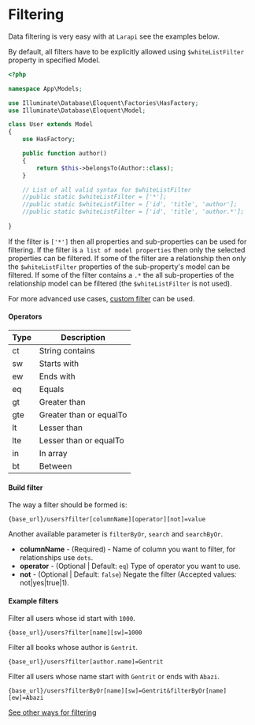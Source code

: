 # Filtering

Data filtering is very easy with at `Larapi` see the examples below.

By default, all filters have to be explicitly allowed using `$whiteListFilter` property in specified Model. 

```php
<?php

namespace App\Models;

use Illuminate\Database\Eloquent\Factories\HasFactory;
use Illuminate\Database\Eloquent\Model;

class User extends Model
{
    use HasFactory;

    public function author()
    {
        return $this->belongsTo(Author::class);
    }

    // List of all valid syntax for $whiteListFilter
    //public static $whiteListFilter = ['*'];
    //public static $whiteListFilter = ['id', 'title', 'author'];
    //public static $whiteListFilter = ['id', 'title', 'author.*'];
    
}
```

If the filter is `['*']` then all properties and sub-properties can be used for filtering.
If the filter is `a list of model properties` then only the selected properties can be filtered.
If some of the filter are a relationship then only the `$whiteListFilter` properties of the sub-property's model can be filtered.
If some of the filter contains a `.*` the all sub-properties of the relationship model can be filtered (the `$whiteListFilter` is not used).

For more advanced use cases, [custom filter](advanced_usage?id=custom-filter) can be used.

#### Operators

Type | Description
---- | -----------
ct | String contains
sw | Starts with
ew | Ends with
eq | Equals
gt | Greater than
gte| Greater than or equalTo
lt | Lesser than
lte | Lesser than or equalTo
in | In array
bt | Between

#### Build filter

The way a filter should be formed is:

```console
{base_url}/users?filter[columnName][operator][not]=value
```

Another available parameter is `filterByOr`, `search` and `searchByOr`. 

* **columnName** -  (Required) - Name of column you want to filter, for relationships use `dots`.
* **operator** - (Optional | Default: `eq`) Type of operator you want to use.
* **not** - (Optional | Default: `false`) Negate the filter (Accepted values: not|yes|true|1).

#### Example filters

Filter all users whose id start with `1000`.

```console
{base_url}/users?filter[name][sw]=1000
```

Filter all books whose author is `Gentrit`.

```console
{base_url}/users?filter[author.name]=Gentrit
```

Filter all users whose name start with `Gentrit` or ends with `Abazi`.

```console
{base_url}/users?filterByOr[name][sw]=Gentrit&filterByOr[name][ew]=Abazi
```

[See other ways for filtering](filters_old.md)